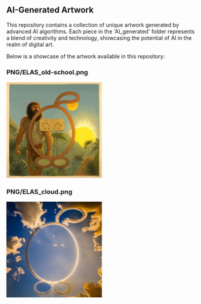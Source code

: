 ## AI-Generated Artwork

This repository contains a collection of unique artwork generated by advanced AI algorithms. Each piece in the 'AI_generated' folder represents a blend of creativity and technology, showcasing the potential of AI in the realm of digital art.

Below is a showcase of the artwork available in this repository:

### PNG/ELAS_old-school.png
<img src="PNG/ELAS_old-school.png" width="250">

### PNG/ELAS_cloud.png
<img src="PNG/ELAS_cloud.png" width="250">


